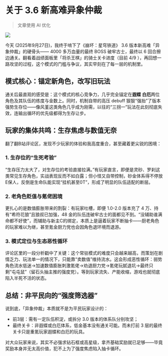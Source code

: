 # 关于 3.6 新高难异象仲裁

> 文章使用 AI 优化

![](https://laosun-image.obs.cn-north-4.myhuaweicloud.com/20250927185033.png)

今天 (2025年9月27日)，我终于啃下了《崩坏：星穹铁道》 3.6 版本新高难「异象仲裁」的硬骨头—— 4000 多万血量的最终 BOSS 破牢古士，最终以 6 回合擦边通关。翻看着战绩面板里「将杀王棋」的骑士关卡进度（目前 4/9 ），再回想一路攻坚的过程，这个模式的门槛与争议，其实早刻在了每一层的机制里。

## 模式核心：锚定新角色，改写旧玩法
通关后最直观的感受是：这个模式的核心竞争力，几乎完全锚定在**遐蝶** **白厄**两位角色及其队伍的练度与金数上。同时，机制自带的高压 debuff 狠狠“强抬”了版本强势生存位——像风堇这类角色几乎成为刚需，以往的“三拐一”玩法在此刻彻底失效，连输出循环的优先级都得为生存让步。

## 玩家的集体共鸣：生存焦虑与数值无奈
翻了翻B站评论区，发现不少玩家的体验和我高度重合，甚至藏着更尖锐的困境：

### 1. 生存位的“生死考验”
“生存压力太大了，对生存位的考验直接拉满。”有玩家直言，即便是灵砂、罗刹这类常见生存角色，实战表现反而不如白露；但小怪又自带控制，砂金体系得不停放E保人，反倒是生命队能实现“挂机甚至0T”，形成了明显的队伍适配的断层。

### 2. 老角色贬值与氪佬困境
更扎心的是数值膨胀带来的割裂：有玩家吐槽，即便 1.0-2.0 版本充了 4 万、持有“希符花狼”且狼叔已加强，48 金的队伍连破牢古士的面都见不到。“没辅助谁满命都不好使”，而辅助与新主C的绑定，本质上是逼着玩家不断抽卡——厨老角色的玩家难以为继，甚至氪金厨力党也会因角色退环境而退游。

### 3. 模式定位与生态恶性循环
评论区里的一段分析戳中了关键：这个常驻模式的难度只会越来越高，而策划在剧情乏力、玩法单一的情况下，只能靠“卖数值”维持流水。这会形成恶性循环：弱势角色流水低迷→加速数值膨胀刺激氪佬→劝退厨力党→氪佬玩腻退坑→最终只剩“屯屯鼠”（留石头抽主推的强度党）。等到玩家流失、产能收缩，游戏也就彻底陷入半死不活的状态。

## 总结：非平民向的“强度筛选器”
说到底，「异象仲裁」本质就不是为平民玩家设计的：
- 前3层：需有一定队伍积淀，或拆分 3.0 版本的体系队分别攻坚；
- 最终关卡：非遐蝶或白厄体系，低金基本没有通关可能。而未打前 3 层的最终关卡只是重氪玩家遐蝶和白厄的玩具。

对大众玩家来说，其实不必强求钻石框或高星级，拿齐基础奖励就已足够——毕竟奖励本身并无太高价值，犯不上为了强度焦虑陷入抽卡循环。